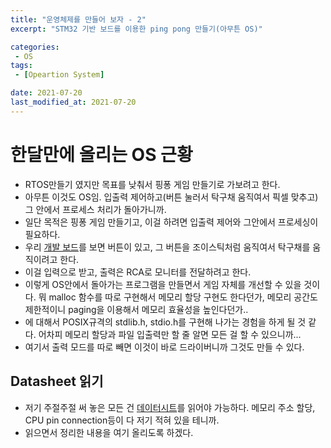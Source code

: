 ```yaml
---
title: "운영체제를 만들어 보자 - 2"
excerpt: "STM32 기반 보드를 이용한 ping pong 만들기(아무튼 OS)"

categories:
 - OS
tags:
 - [Opeartion System]

date: 2021-07-20
last_modified_at: 2021-07-20
---
```

# 한달만에 올리는 OS 근황
- RTOS만들기 였지만 목표를 낮춰서 핑퐁 게임 만들기로 가보려고 한다.
- 아무튼 이것도 OS임. 입출력 제어하고(버튼 눌러서 탁구채 움직여서 픽셀 맞추고)
  그 안에서 프로세스 처리가 돌아가니까.
- 일단 목적은 핑퐁 게임 만들기고, 이걸 하려면 입출력 제어와 그안에서 프로세싱이 필요하다.
- 우리 [개발 보드](https://www.st.com/en/evaluation-tools/nucleo-f103rb.html)를 보면 버튼이 있고, 그 버튼을 조이스틱처럼 움직여서 탁구채를 움직이려고 한다.
- 이걸 입력으로 받고, 출력은 RCA로 모니터를 전달하려고 한다.
- 이렇게 OS안에서 돌아가는 프로그램을 만들면서 게임 자체를 개선할 수 있을 것이다. 뭐 malloc 함수를 따로 구현해서 메모리 할당 구현도 한다던가, 메모리 공간도 제한적이니 paging을 이용해서 메모리 효율성을 높인다던가..
- 에 대해서 POSIX규격의 stdlib.h, stdio.h를 구현해 나가는 경험을 하게 될 것 같다. 어차피 메모리 할당과 파일 입출력만 할 줄 알면 모든 걸 할 수 있으니까...
- 여기서 출력 모드를 따로 빼면 이것이 바로 드라이버니까 그것도 만들 수 있다.

## Datasheet 읽기

- 저기 주절주절 써 놓은 모든 건 [데이터시트](https://www.st.com/resource/en/user_manual/um1724-stm32-nucleo64-boards-mb1136-stmicroelectronics.pdf)를 읽어야 가능하다. 메모리 주소 할당, CPU pin connection등이 다 저기 적혀 있을 테니까.
- 읽으면서 정리한 내용을 여기 올리도록 하겠다.

